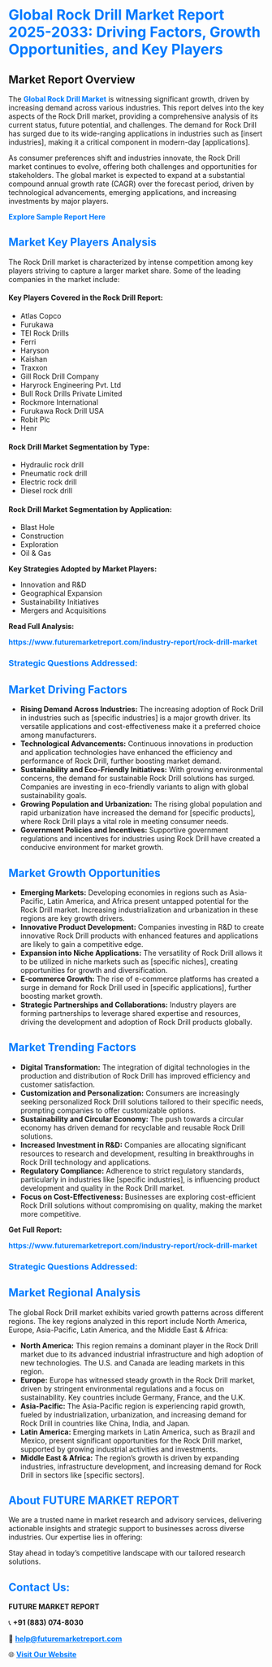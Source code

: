 <h1 style="color: #007BFF;">Global Rock Drill Market Report 2025-2033: Driving Factors, Growth Opportunities, and Key Players</h1>

<section id="overview">
<h2>Market Report Overview</h2>
<p>The <a href="https://www.futuremarketreport.com/industry-report/rock-drill-market" style="color: #007BFF; text-decoration: none;"><strong>Global Rock Drill Market</strong></a> is witnessing significant growth, driven by increasing demand across various industries. This report delves into the key aspects of the Rock Drill market, providing a comprehensive analysis of its current status, future potential, and challenges. The demand for Rock Drill has surged due to its wide-ranging applications in industries such as [insert industries], making it a critical component in modern-day [applications].</p>
<p>As consumer preferences shift and industries innovate, the Rock Drill market continues to evolve, offering both challenges and opportunities for stakeholders. The global market is expected to expand at a substantial compound annual growth rate (CAGR) over the forecast period, driven by technological advancements, emerging applications, and increasing investments by major players.</p>
</section>

<section id="overview">
<p><a href="https://www.futuremarketreport.com/request-sample/reportId=103100" style="color: #007BFF; text-decoration: none;"><strong>Explore Sample Report Here</strong></a></p>
</section>

<section id="key-players">
<h2 style="color: #007BFF;">Market Key Players Analysis</h2>
<p>The Rock Drill market is characterized by intense competition among key players striving to capture a larger market share. Some of the leading companies in the market include:</p>
<h4>Key Players Covered in the Rock Drill Report:</h4>
<ul><li>Atlas Copco</li><li>Furukawa</li><li>TEI Rock Drills</li><li>Ferri</li><li>Haryson</li><li>Kaishan</li><li>Traxxon</li><li>Gill Rock Drill Company</li><li>Haryrock Engineering Pvt. Ltd</li><li>Bull Rock Drills Private Limited</li><li>Rockmore International</li><li>Furukawa Rock Drill USA</li><li>Robit Plc</li><li>Henr</li></ul>
<h4>Rock Drill Market Segmentation by Type:</h4>
<ul><li>Hydraulic rock drill</li><li>Pneumatic rock drill</li><li>Electric rock drill</li><li>Diesel rock drill</li></ul>

<h4>Rock Drill Market Segmentation by Application:</h4>
<ul><li>Blast Hole</li><li>Construction</li><li>Exploration</li><li>Oil &amp; Gas</li></ul>
<p><strong>Key Strategies Adopted by Market Players:</strong></p>
<ul>
<li>Innovation and R&D</li>
<li>Geographical Expansion</li>
<li>Sustainability Initiatives</li>
<li>Mergers and Acquisitions</li>
</ul>
</section>

<section>
<p><strong>Read Full Analysis: </strong></p><a href="https://www.futuremarketreport.com/industry-report/rock-drill-market" style="color: #007BFF; text-decoration: none;"><strong>https://www.futuremarketreport.com/industry-report/rock-drill-market</strong></a>
<h3 style="color: #007BFF;">Strategic Questions Addressed:</h3>
</section>

<section id="driving-factors">
<h2 style="color: #007BFF;">Market Driving Factors</h2>
<ul>
<li><strong>Rising Demand Across Industries:</strong> The increasing adoption of Rock Drill in industries such as [specific industries] is a major growth driver. Its versatile applications and cost-effectiveness make it a preferred choice among manufacturers.</li>
<li><strong>Technological Advancements:</strong> Continuous innovations in production and application technologies have enhanced the efficiency and performance of Rock Drill, further boosting market demand.</li>
<li><strong>Sustainability and Eco-Friendly Initiatives:</strong> With growing environmental concerns, the demand for sustainable Rock Drill solutions has surged. Companies are investing in eco-friendly variants to align with global sustainability goals.</li>
<li><strong>Growing Population and Urbanization:</strong> The rising global population and rapid urbanization have increased the demand for [specific products], where Rock Drill plays a vital role in meeting consumer needs.</li>
<li><strong>Government Policies and Incentives:</strong> Supportive government regulations and incentives for industries using Rock Drill have created a conducive environment for market growth.</li>
</ul>
</section>

<section id="growth-opportunities">
<h2 style="color: #007BFF;">Market Growth Opportunities</h2>
<ul>
<li><strong>Emerging Markets:</strong> Developing economies in regions such as Asia-Pacific, Latin America, and Africa present untapped potential for the Rock Drill market. Increasing industrialization and urbanization in these regions are key growth drivers.</li>
<li><strong>Innovative Product Development:</strong> Companies investing in R&D to create innovative Rock Drill products with enhanced features and applications are likely to gain a competitive edge.</li>
<li><strong>Expansion into Niche Applications:</strong> The versatility of Rock Drill allows it to be utilized in niche markets such as [specific niches], creating opportunities for growth and diversification.</li>
<li><strong>E-commerce Growth:</strong> The rise of e-commerce platforms has created a surge in demand for Rock Drill used in [specific applications], further boosting market growth.</li>
<li><strong>Strategic Partnerships and Collaborations:</strong> Industry players are forming partnerships to leverage shared expertise and resources, driving the development and adoption of Rock Drill products globally.</li>
</ul>
</section>

<section id="trending-factors">
<h2 style="color: #007BFF;">Market Trending Factors</h2>
<ul>
<li><strong>Digital Transformation:</strong> The integration of digital technologies in the production and distribution of Rock Drill has improved efficiency and customer satisfaction.</li>
<li><strong>Customization and Personalization:</strong> Consumers are increasingly seeking personalized Rock Drill solutions tailored to their specific needs, prompting companies to offer customizable options.</li>
<li><strong>Sustainability and Circular Economy:</strong> The push towards a circular economy has driven demand for recyclable and reusable Rock Drill solutions.</li>
<li><strong>Increased Investment in R&D:</strong> Companies are allocating significant resources to research and development, resulting in breakthroughs in Rock Drill technology and applications.</li>
<li><strong>Regulatory Compliance:</strong> Adherence to strict regulatory standards, particularly in industries like [specific industries], is influencing product development and quality in the Rock Drill market.</li>
<li><strong>Focus on Cost-Effectiveness:</strong> Businesses are exploring cost-efficient Rock Drill solutions without compromising on quality, making the market more competitive.</li>
</ul>
</section>

<section>
<p><strong>Get Full Report: </strong></p><a href="https://www.futuremarketreport.com/industry-report/rock-drill-market" style="color: #007BFF; text-decoration: none;"><strong>https://www.futuremarketreport.com/industry-report/rock-drill-market</strong></a>
<h3 style="color: #007BFF;">Strategic Questions Addressed:</h3>
</section>


<section id="regional-analysis">
<h2 style="color: #007BFF;">Market Regional Analysis</h2>
<p>The global Rock Drill market exhibits varied growth patterns across different regions. The key regions analyzed in this report include North America, Europe, Asia-Pacific, Latin America, and the Middle East & Africa:</p>
<ul>
<li><strong>North America:</strong> This region remains a dominant player in the Rock Drill market due to its advanced industrial infrastructure and high adoption of new technologies. The U.S. and Canada are leading markets in this region.</li>
<li><strong>Europe:</strong> Europe has witnessed steady growth in the Rock Drill market, driven by stringent environmental regulations and a focus on sustainability. Key countries include Germany, France, and the U.K.</li>
<li><strong>Asia-Pacific:</strong> The Asia-Pacific region is experiencing rapid growth, fueled by industrialization, urbanization, and increasing demand for Rock Drill in countries like China, India, and Japan.</li>
<li><strong>Latin America:</strong> Emerging markets in Latin America, such as Brazil and Mexico, present significant opportunities for the Rock Drill market, supported by growing industrial activities and investments.</li>
<li><strong>Middle East & Africa:</strong> The region’s growth is driven by expanding industries, infrastructure development, and increasing demand for Rock Drill in sectors like [specific sectors].</li>
</ul>
</section>

<footer>
<h2 style="color: #007BFF;">About FUTURE MARKET REPORT</h2>
<p>We are a trusted name in market research and advisory services, delivering actionable insights and strategic support to businesses across diverse industries. Our expertise lies in offering:</p>

<p>Stay ahead in today’s competitive landscape with our tailored research solutions.</p>

<h2 style="color: #007BFF;">Contact Us:</h2>
<p><strong>FUTURE MARKET REPORT</strong></p>
<p>📞 <strong>+91 (883) 074-8030</strong></p>
<p>📧 <strong><a href="mailto:help@futuremarketreport.com" style="color: #007BFF;">help@futuremarketreport.com</a></strong></p>
<p>🌐 <strong><a href="https://www.futuremarketreport.com/" style="color: #007BFF;">Visit Our Website</a></strong></p>
</footer>